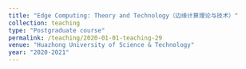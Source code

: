 ```yaml
---
title: "Edge Computing: Theory and Technology（边缘计算理论与技术）"
collection: teaching
type: "Postgraduate course"
permalink: /teaching/2020-01-01-teaching-29
venue: "Huazhong University of Science & Technology"
year: "2020-2021"
---
```

